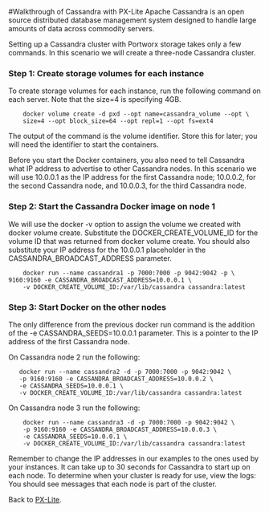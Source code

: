 #Walkthrough of Cassandra with PX-Lite
Apache Cassandra is an open source distributed database management system designed to handle large amounts of data across commodity servers. 

Setting up a Cassandra cluster with Portworx storage takes only a few commands. In this scenario we will create a three-node Cassandra cluster. 
 
### Step 1: Create storage volumes for each instance
To create storage volumes for each instance, run the following command on each server. Note that the size=4 is specifying 4GB. 

```
    docker volume create -d pxd --opt name=cassandra_volume --opt \
    size=4 --opt block_size=64 --opt repl=1 --opt fs=ext4
```

The output of the command is the volume identifier. Store this for later; you will need the identifier to start the containers.


Before you start the Docker containers, you also need to tell Cassandra what IP address to advertise to other Cassandra nodes. In this scenario we will use 10.0.0.1 as the IP address for the first Cassandra node; 10.0.0.2, for the second Cassandra node, and 10.0.0.3, for the third Cassandra node.

### Step 2: Start the Cassandra Docker image on node 1
We will use the docker -v option to assign the volume we created with docker volume create. Substitute the DOCKER_CREATE_VOLUME_ID for the volume ID that was returned from docker volume create. You should also substitute your IP address for the 10.0.0.1 placeholder in the CASSANDRA_BROADCAST_ADDRESS parameter. 

```
    docker run --name cassandra1 -p 7000:7000 -p 9042:9042 -p \ 9160:9160 -e CASSANDRA_BROADCAST_ADDRESS=10.0.0.1 \
    -v DOCKER_CREATE_VOLUME_ID:/var/lib/cassandra cassandra:latest
```

### Step 3: Start Docker on the other nodes 
The only difference from the previous docker run command is the addition of the -e CASSANDRA_SEEDS=10.0.0.1 parameter. This is a pointer to the IP address of the first Cassandra node.  
  
 On Cassandra node 2 run the following:
 ```
    docker run --name cassandra2 -d -p 7000:7000 -p 9042:9042 \ 
    -p 9160:9160 -e CASSANDRA_BROADCAST_ADDRESS=10.0.0.2 \
    -e CASSANDRA_SEEDS=10.0.0.1 \
    -v DOCKER_CREATE_VOLUME_ID:/var/lib/cassandra cassandra:latest
```
On Cassandra node 3 run the following:
```
    docker run --name cassandra3 -d -p 7000:7000 -p 9042:9042 \ 
    -p 9160:9160 -e CASSANDRA_BROADCAST_ADDRESS=10.0.0.3 \
    -e CASSANDRA_SEEDS=10.0.0.1 \
    -v DOCKER_CREATE_VOLUME_ID:/var/lib/cassandra cassandra:latest
```
Remember to change the IP addresses in our examples to the ones used by your instances. It can take up to 30 seconds for Cassandra to start up on each node. To determine when your cluster is ready for use, view the logs: You should see messages that each node is part of the cluster.

Back to [PX-Lite](https://github.com/portworx/px-lite/).
